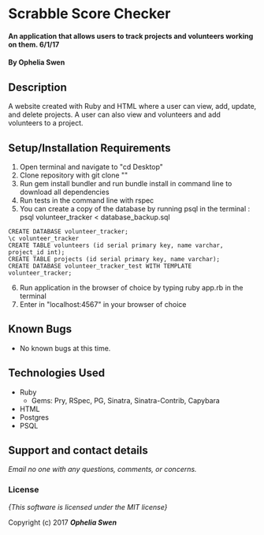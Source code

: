 # Scrabble Score Checker

#### An application that allows users to track projects and volunteers working on them. 6/1/17

#### By **Ophelia Swen**

## Description

A website created with Ruby and HTML where a user can view, add, update, and delete projects. A user can also view and volunteers and add volunteers to a project. 


## Setup/Installation Requirements

1. Open terminal and navigate to "cd Desktop"
2. Clone repository with git clone ""
3. Run gem install bundler and run bundle install in command line to download all dependencies
4. Run tests in the command line with rspec
5. You can create a copy of the database by running psql in the terminal : psql volunteer_tracker < database_backup.sql
```
CREATE DATABASE volunteer_tracker;
\c volunteer_tracker
CREATE TABLE volunteers (id serial primary key, name varchar, project_id int);
CREATE TABLE projects (id serial primary key, name varchar);
CREATE DATABASE volunteer_tracker_test WITH TEMPLATE volunteer_tracker;
```
6. Run application in the browser of choice by typing ruby app.rb in the terminal
7. Enter in "localhost:4567" in your browser of choice

## Known Bugs
* No known bugs at this time.

## Technologies Used
* Ruby
  * Gems: Pry, RSpec, PG, Sinatra, Sinatra-Contrib, Capybara
* HTML
* Postgres 
* PSQL

## Support and contact details

_Email no one with any questions, comments, or concerns._

### License

*{This software is licensed under the MIT license}*

Copyright (c) 2017 **_Ophelia Swen_**